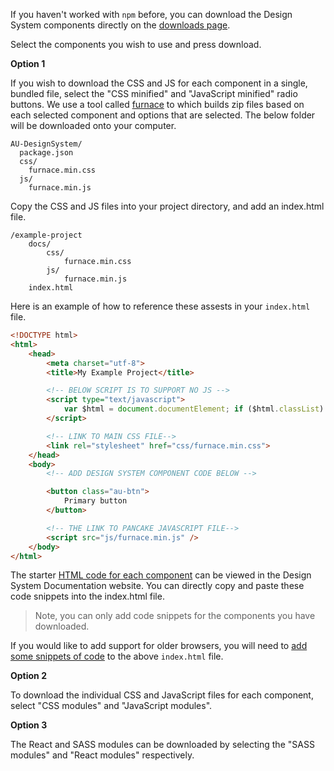 If you haven't worked with `npm` before, you can download the Design System components directly on the [downloads page](/download).

Select the components you wish to use and press download.

**Option 1** 

If you wish to download the CSS and JS for each component in a single, bundled file, select the "CSS minified" and "JavaScript minified" radio buttons. We use a tool called [furnace](https://github.com/govau/furnace) to which builds zip files based on each selected component and options that are selected. The below folder will be downloaded onto your computer. 

```nocopy
AU-DesignSystem/
  package.json
  css/
    furnace.min.css
  js/
    furnace.min.js
```

Copy the CSS and JS files into your project directory, and add an index.html file.

```nocopy
/example-project
    docs/
        css/
            furnace.min.css
        js/
            furnace.min.js
    index.html
```
Here is an example of how to reference these assests in your `index.html` file.

```html
<!DOCTYPE html>
<html>
    <head>
        <meta charset="utf-8">
        <title>My Example Project</title>

        <!-- BELOW SCRIPT IS TO SUPPORT NO JS -->
        <script type="text/javascript">
            var $html = document.documentElement; if ($html.classList) $html.classList.remove("no-js"), $html.classList.add("js"); else { var className = "no-js"; $html.className = $html.className.replace(new RegExp("(^|\\b)" + className.split(" ").join("|") + "(\\b|$)", "gi"), " "), $html.className += " js" }
        </script> 

        <!-- LINK TO MAIN CSS FILE-->
        <link rel="stylesheet" href="css/furnace.min.css">
    </head>
    <body>
        <!-- ADD DESIGN SYSTEM COMPONENT CODE BELOW -->

        <button class="au-btn">
            Primary button
        </button>

        <!-- THE LINK TO PANCAKE JAVASCRIPT FILE-->
        <script src="js/furnace.min.js" />
    </body>
</html>
```

The starter [HTML code for each component](https://designsystem.gov.au/components/) can be viewed in the Design System Documentation website. You can directly copy and paste these code snippets into the index.html file.

> Note, you can only add code snippets for the components you have downloaded.

If you would like to add support for older browsers, you will need to [add some snippets of code](#important) to the above `index.html` file.

**Option 2**

To download the individual CSS and JavaScript files for each component, select "CSS modules" and "JavaScript modules".


**Option 3** 

The React and SASS modules can be downloaded by selecting the "SASS modules" and "React modules" respectively.


